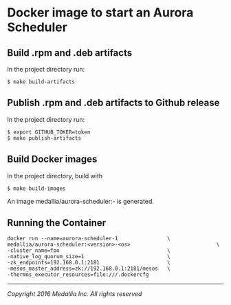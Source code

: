 # Docker image to start an Aurora Scheduler

## Build .rpm and .deb artifacts
In the project directory run:

    $ make build-artifacts

## Publish .rpm and .deb artifacts to Github release
In the project directory run:

    $ export GITHUB_TOKER=token
    $ make publish-artifacts

## Build Docker images
In the project directory, build with

    $ make build-images 

An image medallia/aurora-scheduler:<version>-<os> is generated.

## Running the Container

    docker run --name=aurora-scheduler-1  				\
    medallia/aurora-scheduler:<version>-<os>             				\
    -cluster_name=foo      								\
    -native_log_quorum_size=1      						\
    -zk_endpoints=192.168.0.1:2181						\
    -mesos_master_address=zk://192.168.0.1:2181/mesos	\
    -thermos_executor_resources=file:///.dockercfg
    
___________________________________________________
*Copyright 2016 Medallia Inc. All rights reserved*
